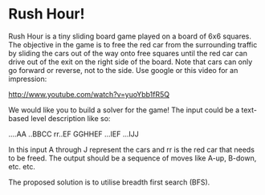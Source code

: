 Rush Hour!
=========
 
Rush Hour is a tiny sliding board game played on a board of 6x6 squares.
The objective in the game is to free the red car from the surrounding traffic by sliding the cars out of the way onto free squares until the red car can drive out of the exit on the right side of the board. Note that cars can only go forward or reverse, not to the side. Use google or this video for an impression:
 
http://www.youtube.com/watch?v=yuoYbb1fR5Q
 
We would like you to build a solver for the game! The input could be a text-based level description like so:
 
....AA
..BBCC
rr..EF
GGHHEF
...IEF
...IJJ
 
In this input A through J represent the cars and rr is the red car that needs to be freed. The output should be a sequence of moves like A-up, B-down, etc. etc.

The proposed solution is to utilise breadth first search (BFS). 
